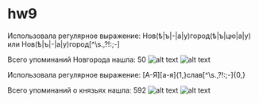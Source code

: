 # hw9

Использовала регулярное выражение: Нов(ѣ|ъ|-|а|у)город(ѣ|ъ|цю|а|у) или Нов(ѣ|ъ|-|а|у)город[^\s.,\?!:;-]

Всего упоминаний Новгорода нашла: 50
![alt text](https://pp.userapi.com/c824602/v824602621/148e59/mF0lTxZpKSw.jpg)
![alt text](https://pp.userapi.com/c824602/v824602621/148e63/fXaPAWTYgRk.jpg)


Использовала регулярное выражение: [А-Я][а-я]{1,}слав[^\s.,\?!:;-]{0,}

Всего упоминаний о князьях нашла: 592
![alt text](https://pp.userapi.com/c824602/v824602621/148f4f/lsWMTJCbqPU.jpg)
![alt text](https://pp.userapi.com/c824602/v824602621/148f86/36brYAqEui8.jpg)
